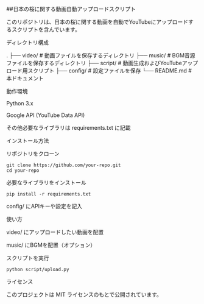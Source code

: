 ##日本の桜に関する動画自動アップロードスクリプト

このリポジトリは、日本の桜に関する動画を自動でYouTubeにアップロードするスクリプトを含んでいます。

ディレクトリ構成

.
├── video/    # 動画ファイルを保存するディレクトリ
├── music/    # BGM音源ファイルを保存するディレクトリ
├── script/   # 動画生成およびYouTubeアップロード用スクリプト
├── config/   # 設定ファイルを保存
└── README.md # 本ドキュメント

動作環境

Python 3.x

Google API (YouTube Data API)

その他必要なライブラリは requirements.txt に記載

インストール方法

リポジトリをクローン
```
git clone https://github.com/your-repo.git
cd your-repo
```

必要なライブラリをインストール
```
pip install -r requirements.txt
```
config/ にAPIキーや設定を記入

使い方

video/ にアップロードしたい動画を配置

music/ にBGMを配置（オプション）

スクリプトを実行
```
python script/upload.py
```
ライセンス

このプロジェクトは MIT ライセンスのもとで公開されています。

